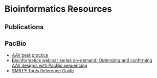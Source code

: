 # Bioinformatics Resources

## Publications

## PacBio 

  - [AAV best practice](https://www.pacb.com/wp-content/uploads/Application-Brochure-AAV-Sequencing-with-HiFi-Reads.pdf)
  - [Bioinformatics webinar series on-demand: Optimizing and confirming AAV
designs with PacBio sequencing](https://programs.pacificbiosciences.com/l/1652/2022-10-06/43qrzy)
  - [SMRT® Tools Reference Guide](https://www.pacb.com/wp-content/uploads/SMRT_Tools_Reference_Guide_v12.0.pdf)
